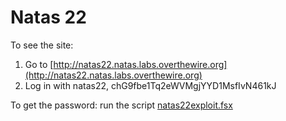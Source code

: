 # Natas 22

To see the site:

1. Go to [http://natas22.natas.labs.overthewire.org](http://natas22.natas.labs.overthewire.org)
2. Log in with natas22, chG9fbe1Tq2eWVMgjYYD1MsfIvN461kJ

To get the password: run the script [natas22exploit.fsx](natas22exploit.fsx)
